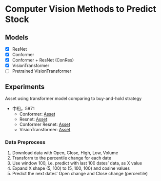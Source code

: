 # Computer Vision Methods to Predict Stock 
## Models
- [x] ResNet
- [x] Conformer
- [x] Conformer + ResNet (ConRes)
- [x] VisionTransformer
- [ ] Pretrained VisionTransformer
## Experiments
Asset using transformer model comparing to buy-and-hold strategy
- 中租，5871
    - Conformer: [Asset](https://github.com/KJJHHH/Stocks/blob/main/Stock_Individual_CV/Models/Model_Result/Conformer-CNN_class2_5871_backtest.png) 
    - Resnet: [Asset](https://github.com/KJJHHH/Stocks/blob/main/Stock_Individual_CV/Models/Model_Result/ResNet_class2_5871_backtest.png) 
    - Conformer Resnet: [Asset](https://github.com/KJJHHH/Stocks/blob/main/Stock_Individual_CV/Models/Model_Result/Conformer-Resnet_class2_5871_backtest.png) 
    - VisionTransformer: [Asset](https://github.com/KJJHHH/Stocks/blob/main/Stock_Individual_CV/Models/Model_Result/Vision-Transformer_class2_5871_backtest.png) 
### Data Preprocess
1. Download data with Open, Close, High, Low, Volume
2. Transform to the percentile change for each date
3. Use window 100, i.e. predict with last 100 dates’ data, as X value
4. Expand X shape (5, 100) to (5, 100, 100) and cosine values
5. Predict the next dates’ Open change and Close change (percentile)



